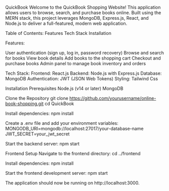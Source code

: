 QuickBook 
Welcome to the QuickBook Shopping Website! This application allows users to browse, search, and purchase books online. Built using the MERN stack, this project leverages MongoDB, Express.js, React, and Node.js to deliver a full-featured, modern web application.

Table of Contents:
Features
Tech Stack
Installation

Features:

User authentication (sign up, log in, password recovery)
Browse and search for books
View book details
Add books to the shopping cart
Checkout and purchase books
Admin panel to manage book inventory and orders

Tech Stack:
Frontend: React.js
Backend: Node.js with Express.js
Database: MongoDB
Authentication: JWT (JSON Web Tokens)
Styling: Tailwind Css

Installation
Prerequisites
Node.js (v14 or later)
MongoDB

Clone the Repository
git clone https://github.com/yourusername/online-book-shopping.git
cd QuickBook

Install dependencies:
npm install

Create a .env file and add your environment variables:
MONGODB_URI=mongodb://localhost:27017/your-database-name
JWT_SECRET=your_jwt_secret

Start the backend server:
npm start

Frontend Setup
Navigate to the frontend directory:
cd ../frontend

Install dependencies:
npm install

Start the frontend development server:
npm start

The application should now be running on http://localhost:3000.
